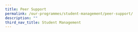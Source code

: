 ```yaml
---
title: Peer Support
permalink: /our-programmes/student-management/peer-support/
description: ""
third_nav_title: Student Management
---
```

